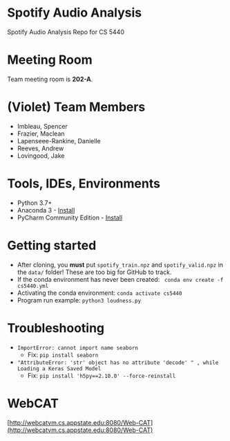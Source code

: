 # Spotify Audio Analysis
Spotify Audio Analysis Repo for CS 5440

# Meeting Room
Team meeting room is **202-A**.

# (Violet) Team Members
 - Imbleau, Spencer
 - Frazier, Maclean
 - Lapenseee-Rankine, Danielle
 - Reeves, Andrew
 - Lovingood, Jake

# Tools, IDEs, Environments
 - Python 3.7+
 - Anaconda 3 - [Install](https://docs.anaconda.com/anaconda/install/)
 - PyCharm Community Edition - [Install](https://www.jetbrains.com/pycharm/download/)

# Getting started
 - After cloning, you **must** put `spotify_train.npz` and `spotify_valid.npz` in the `data/` folder! These are too big for GitHub to track.
 - If the conda environment has never been created: ` conda env create -f cs5440.yml`
 - Activating the conda environment: `conda activate cs5440`
 - Program run example: `python3 loudness.py`

# Troubleshooting
 - `ImportError: cannot import name seaborn`
   - Fix: `pip install seaborn`
 - `"AttributeError: 'str' object has no attribute 'decode' " , while Loading a Keras Saved Model`
   - Fix: `pip install 'h5py==2.10.0' --force-reinstall`
 
# WebCAT
[http://webcatvm.cs.appstate.edu:8080/Web-CAT](http://webcatvm.cs.appstate.edu:8080/Web-CAT)
